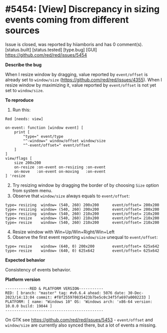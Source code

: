 
#5454: [View] Discrepancy in sizing events coming from different sources
================================================================================
Issue is closed, was reported by hiiamboris and has 0 comment(s).
[status.built] [status.tested] [type.bug] [GUI]
<https://github.com/red/red/issues/5454>

**Describe the bug**

When I resize window by dragging, value reported by `event/offset` is already set to `window/size` (https://github.com/red/red/issues/4355).
When I resize window by maximizing it, value reported by `event/offset` is not yet set to `window/size`.

**To reproduce**

1. Run this:
```
Red [needs: view]

on-event: function [window event] [
	print [
		"type=" event/type
		"^-window=" window/offset window/size
		"^-event/offset=" event/offset
	]
]
view/flags [
	size 200x200
	on-resize :on-event on-resizing :on-event
	on-move   :on-event on-moving   :on-event
] 'resize
```
2. Try resizing window by dragging the border of by choosing `Size` option from system menu.
3. Observe that `window/size` always equals to `event/offset`:
```
type= resizing  window= (540, 260) 200x200      event/offset= 200x200
type= resizing  window= (540, 260) 200x200      event/offset= 200x200
type= resizing  window= (540, 260) 210x200      event/offset= 210x200
type= resize    window= (540, 260) 210x200      event/offset= 210x200
type= resize    window= (540, 260) 210x200      event/offset= 210x200
```
4. Resize window with Win+Up/Win+Right/Win+Left
5. Observe the first event reporting `window/size` unequal to `event/offset`:
```
type= resize    window= (640, 0) 200x200        event/offset= 625x642
type= resize    window= (640, 0) 625x642        event/offset= 625x642
```

**Expected behavior**

Consistency of events behavior.

**Platform version**
```
-----------RED & PLATFORM VERSION----------- 
RED: [ branch: "master" tag: #v0.6.4 ahead: 5076 date: 30-Dec-2023/14:13:04 commit: #f8f255970835423b7be5c0c34f5fa697a0002233 ]
PLATFORM: [ name: "Windows 10" OS: 'Windows arch: 'x86-64 version: 10.0.0 build: 19044 ]
--------------------------------------------
```
On GTK see https://github.com/red/red/issues/5453 - `event/offset` and `window/size` are currently also synced there, but a lot of events a missing.


